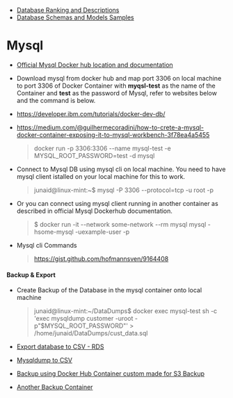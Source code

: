 * [Database Ranking and Descriptions](https://db-engines.com/en/ranking) 
* [Database Schemas and Models Samples](http://www.databaseanswers.org/data_models/)
# Mysql 
* [Official Mysql Docker hub location and documentation](https://hub.docker.com/_/mysql/)

* Download mysql from docker hub and map port 3306 on local machine to port 3306 of Docker Container with **myqsl-test** as the name of the Container and **test** as the password of Mysql, refer to websites below and the command is below.
* https://developer.ibm.com/tutorials/docker-dev-db/
* https://medium.com/@guilhermecoradini/how-to-crete-a-mysql-docker-container-exposing-it-to-mysql-workbench-3f78ea4a5455
  > docker run -p 3306:3306 --name mysql-test -e MYSQL_ROOT_PASSWORD=test -d mysql
* Connect to Mysql DB using mysql cli on local machine. You need to have mysql client istalled on your local machine for this to work.
  > junaid@linux-mint:~$ mysql -P 3306 --protocol=tcp -u root -p
* Or you can connect using mysql client running in another container as described in official Mysql Dockerhub documentation.
  > $ docker run -it --network some-network --rm mysql mysql -hsome-mysql -uexample-user -p
  
* Mysql cli Commands
  > https://gist.github.com/hofmannsven/9164408

#### Backup & Export

* Create Backup of the Database in the mysql container onto local machine
  > junaid@linux-mint:~/DataDumps$ docker exec mysql-test sh -c 'exec mysqldump customer -uroot -p"$MYSQL_ROOT_PASSWORD"' > /home/junaid/DataDumps/cust_data.sql
  
* [Export database to CSV - RDS](https://forums.aws.amazon.com/thread.jspa?threadID=41443)
* [Mysqldump to CSV](https://stackoverflow.com/questions/21253704/how-to-save-mysql-query-output-to-excel-or-txt-file)
* [Backup using Docker Hub Container custom made for S3 Backup](https://hub.docker.com/r/schickling/mysql-backup-s3)
* [Another Backup Container](https://hub.docker.com/r/databack/mysql-backup)
